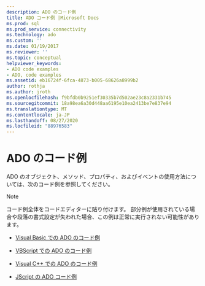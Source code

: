 ```yaml
---
description: ADO のコード例
title: ADO コード例 |Microsoft Docs
ms.prod: sql
ms.prod_service: connectivity
ms.technology: ado
ms.custom: ''
ms.date: 01/19/2017
ms.reviewer: ''
ms.topic: conceptual
helpviewer_keywords:
- ADO code examples
- ADO, code examples
ms.assetid: eb16724f-6fca-4873-b005-68626a8999b2
author: rothja
ms.author: jroth
ms.openlocfilehash: f9bfdb0b9251ef30335b7d502ae23c8a2331b745
ms.sourcegitcommit: 18a98ea6a30d448aa6195e10ea2413be7e837e94
ms.translationtype: MT
ms.contentlocale: ja-JP
ms.lasthandoff: 08/27/2020
ms.locfileid: "88976583"
---
```

# <a name="ado-code-examples"></a>ADO のコード例
ADO のオブジェクト、メソッド、プロパティ、およびイベントの使用方法については、次のコード例を参照してください。  
  
> [!NOTE]
>  コード例全体をコードエディターに貼り付けます。 部分例が使用されている場合や段落の書式設定が失われた場合、この例は正常に実行されない可能性があります。  
  
-   [Visual Basic での ADO のコード例](./ado-code-examples-in-visual-basic.md)  
  
-   [VBScript での ADO のコード例](./ado-code-examples-vbscript.md)  
  
-   [Visual C++ での ADO のコード例](./ado-code-examples-in-visual-c.md)  
  
-   [JScript の ADO コード例](./ado-code-examples-in-microsoft-jscript.md)